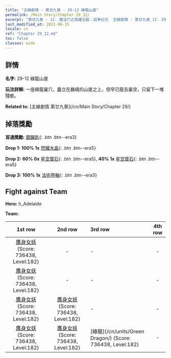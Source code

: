 ```yaml
---
title: "主線劇情 - 第廿九章 - 29-12 綠龍山崖"
permalink: /Main Story/Chapter 29_12/
excerpt: "第廿九章 - 12. 魔法门之英雄无敌：战争纪元  主線劇情 - 第廿九章_12. 29-12 綠龍山崖"
last_modified_at: 2021-06-15
locale: cn
ref: "Chapter 29_12.md"
toc: false
classes: wide
---
```


## 詳情

 **名字:** 29-12 綠龍山崖

 **玩法詳解:** 一座綠龍巢穴，矗立在巍峨的山崖之上，但早已龍去巢空，只留下一堆殘骸。

 **Related to:** [主線劇情 第廿九章](/cn/Main Story/Chapter 29/)

## 掉落獎勵

 **首通獎勵:** [銀鑰匙](/cn/Items/con_693/){: .btn .btn--era3}

 **Drop 1:** **100% 1x** [閃耀水晶](/cn/Items/mat_101/){: .btn .btn--era5}

 **Drop 2:** **60% 0x** [星空寶石](/cn/Items/mat_93/){: .btn .btn--era5}, **40% 1x** [星空寶石](/cn/Items/mat_93/){: .btn .btn--era5}

 **Drop 3:** **100% 1x** [法術卷軸](/cn/Items/con_694/){: .btn .btn--era3}


## Fight against Team
 **Hero:** h_Adelaide

 **Team:**


  | 1st row | 2nd row | 3rd row | 4th row |
  |:----:|:----:|:----|:----:|
  | [鷹身女妖](/cn/units/Harpy/) (Score: 736438, Level:182)  | - | - | - |
  | [鷹身女妖](/cn/units/Harpy/) (Score: 736438, Level:182)  | - | - | - |
  | [鷹身女妖](/cn/units/Harpy/) (Score: 736438, Level:182)  | [鷹身女妖](/cn/units/Harpy/) (Score: 736438, Level:182)  | - | - |
  | [鷹身女妖](/cn/units/Harpy/) (Score: 736438, Level:182)  | [鷹身女妖](/cn/units/Harpy/) (Score: 736438, Level:182)  | [綠龍](/cn/units/Green Dragon/) (Score: 736438, Level:182)  | - |


